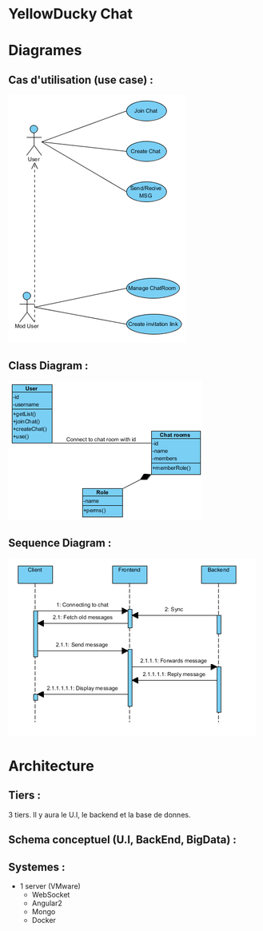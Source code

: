 # YellowDucky Chat

# Diagrames 
## Cas d'utilisation (use case) :
![alt tag](UCD.png)

## Class Diagram :
![alt tag](CD.png) 

## Sequence Diagram :
![alt tag](SD.png) 

# Architecture
## Tiers : 
3 tiers. Il y aura le U.I, le backend et la base de donnes.

## Schema conceptuel (U.I, BackEnd, BigData) : 


## Systemes : 
* 1 server (VMware)
  * WebSocket
  * Angular2
  * Mongo
  * Docker
  
